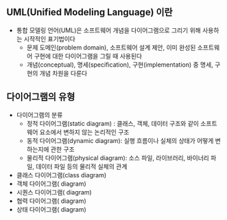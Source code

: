 ## UML(Unified Modeling Language) 이란
- 통합 모델링 언어(UML)은 소프트웨어 개념을 다이어그램으로 그리기 위해 사용하는 시작적인 표기법이다
  - 문제 도메인(problem domain), 소프트웨어 설계 제안, 이미 완성된 소프트웨어 구현에 대한 다이어그램을 그릴 때 사용된다
  - 개념(conceptual), 명세(specification), 구현(implementation) 중 명세, 구현의 개념 차원을 다룬다

## 다이어그램의 유형
- 다이어그램의 분류
  - 정적 다이어그램(static diagram) : 클래스, 객체, 데이터 구조와 같이 소프트웨어 요소에서 변하지 않는 논리적인 구조
  - 동적 다이어그램(dynamic diagram): 실행 흐름이나 실체의 상태가 어떻게 변하는지에 관한 구조
  - 물리적 다이어그램(physical diagram): 소스 파일, 라이브러리, 바이너리 파일, 데이터 파일 등의 물리적 실체의 관계
- 클래스 다이어그램(class diagram)
- 객체 다이어그램( diagram)
- 시퀀스 다이어그램( diagram)
- 협력 다이어그램( diagram)
- 상태 다이어그램( diagram)

































                                               